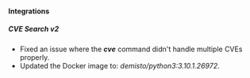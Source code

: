 
#### Integrations
##### CVE Search v2
- Fixed an issue where the ***cve*** command didn't handle multiple CVEs properly.
- Updated the Docker image to: *demisto/python3:3.10.1.26972*.
